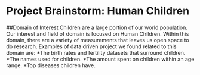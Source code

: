 # Project Brainstorm: Human Children

##Domain of Interest
Children are a large portion of our world population. Our interest and field of domain is focused on Human Children. Within this domain, there are a variety of measurements that leaves us open space to do research. 
Examples of data driven project we found related to this domain are:
*The birth rates and fertility datasets that surround children.
*The names used for children.
*The amount spent on children within an age range.
*Top diseases children have.

